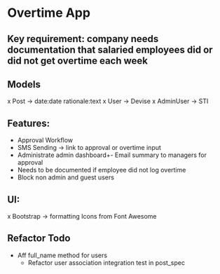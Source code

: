 # Overtime App
 
 ## Key requirement: company needs documentation that salaried employees did or did not get overtime each week
 
 ## Models
 x Post -> date:date rationale:text
 x User -> Devise
 x AdminUser -> STI
 
 ## Features:
 - Approval Workflow
 - SMS Sending -> link to approval or overtime input
 - Administrate admin dashboard+- Email summary to managers for approval
 - Needs to be documented if employee did not log overtime
 - Block non admin and guest users
 
 ## UI:
  x Bootstrap -> formatting
  Icons from Font Awesome

  ## Refactor Todo

- Aff full_name method for users
  - Refactor user association integration test in post_spec
